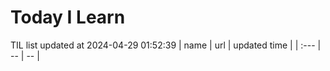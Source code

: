 # Today I Learn 
TIL list updated at 2024-04-29 01:52:39
| name | url | updated time |
| :--- | -- | -- |
